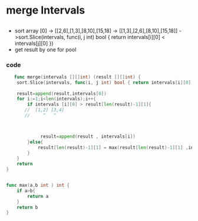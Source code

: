 # merge Intervals


##
   +  sort array [0] -> [[2,6],[1,3],[8,10],[15,18] -> [[1,3],[2,6],[8,10],[15,18]] ->sort.Slice(intervals, func(i, j int) bool { return intervals[i][0] < intervals[j][0] })
   +  get result by  one  for pool
### code 

```go
   func merge(intervals [][]int) (result [][]int) { 
    sort.Slice(intervals, func(i, j int) bool { return intervals[i][0] < intervals[j][0] })
 
    result=append(result,intervals[0])
    for i:=1;i<len(intervals);i++{
        if intervals [i][0] > result[len(result)-1][1]{
       //  [1,2] [3,4]
       //     ^   ^ 



             result=append(result , intervals[i])
        }else{
            result[len(result)-1][1] = max(result[len(result)-1][1] ,intervals [i][1])
        }   
    } 
    return  
}


func max(a,b int ) int {
    if a>b{
        return a
    }
    return b
}

```
